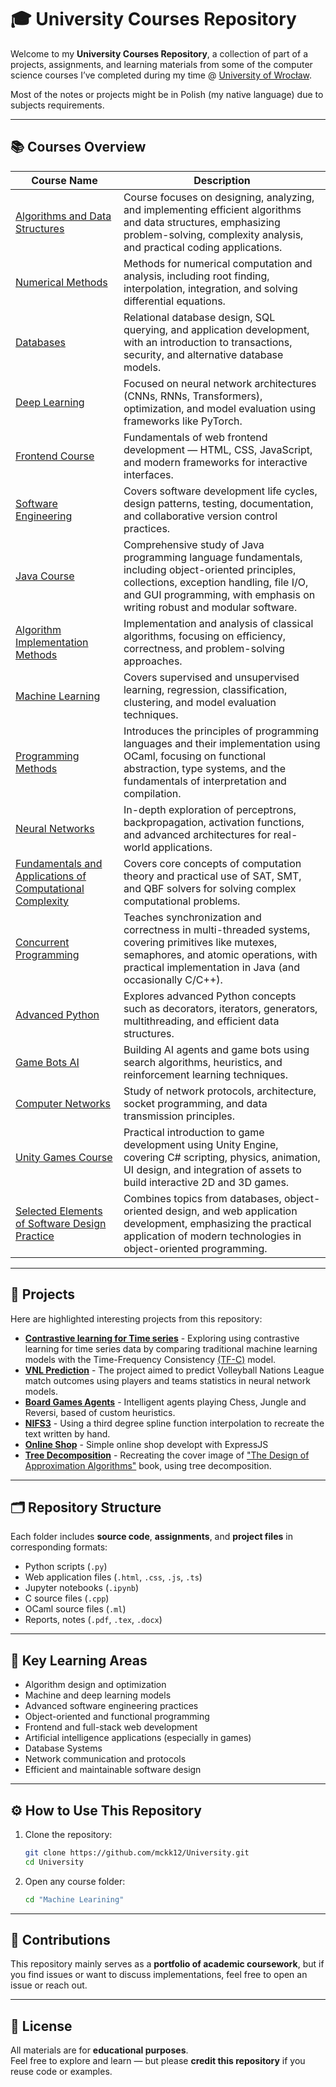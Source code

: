 # 🎓 University Courses Repository

Welcome to my **University Courses Repository**, a collection of part of a projects, assignments, and learning materials from some of the computer science courses I’ve completed during my time @ [University of Wrocław](https://www.uni.wroc.pl/en/).

Most of the notes or projects might be in Polish (my native language) due to subjects requirements.

---

## 📚 Courses Overview
| Course Name | Description |
|--------------|--------------|
| [Algorithms and Data Structures](./AiSD) | Course focuses on designing, analyzing, and implementing efficient algorithms and data structures, emphasizing problem-solving, complexity analysis, and practical coding applications. |
| [Numerical Methods](./AN) | Methods for numerical computation and analysis, including root finding, interpolation, integration, and solving differential equations. |
| [Databases](./BD) | Relational database design, SQL querying, and application development, with an introduction to transactions, security, and alternative database models. |
| [Deep Learning](./DL) | Focused on neural network architectures (CNNs, RNNs, Transformers), optimization, and model evaluation using frameworks like PyTorch. |
| [Frontend Course](./Frontend) | Fundamentals of web frontend development — HTML, CSS, JavaScript, and modern frameworks for interactive interfaces. |
| [Software Engineering](./IO) | Covers software development life cycles, design patterns, testing, documentation, and collaborative version control practices. |
| [Java Course](./Java) | Comprehensive study of Java programming language fundamentals, including object-oriented principles, collections, exception handling, file I/O, and GUI programming, with emphasis on writing robust and modular software. |
| [Algorithm Implementation Methods](./MIA) | Implementation and analysis of classical algorithms, focusing on efficiency, correctness, and problem-solving approaches. |
| [Machine Learning](./ML) | Covers supervised and unsupervised learning, regression, classification, clustering, and model evaluation techniques. |
| [Programming Methods](./MP)| Introduces the principles of programming languages and their implementation using OCaml, focusing on functional abstraction, type systems, and the fundamentals of interpretation and compilation. |
| [Neural Networks](./NN) | In-depth exploration of perceptrons, backpropagation, activation functions, and advanced architectures for real-world applications. |
| [Fundamentals and Applications of Computational Complexity](./PIZZO) | Covers core concepts of computation theory and practical use of SAT, SMT, and QBF solvers for solving complex computational problems. |
| [Concurrent Programming](./PRW) | Teaches synchronization and correctness in multi-threaded systems, covering primitives like mutexes, semaphores, and atomic operations, with practical implementation in Java (and occasionally C/C++). |
| [Advanced Python](./PythonAdv) | Explores advanced Python concepts such as decorators, iterators, generators, multithreading, and efficient data structures. |
| [Game Bots AI](./SI) | Building AI agents and game bots using search algorithms, heuristics, and reinforcement learning techniques. |
| [Computer Networks](./SK) | Study of network protocols, architecture, socket programming, and data transmission principles. |
| [Unity Games Course](./Unity) | Practical introduction to game development using Unity Engine, covering C# scripting, physics, animation, UI design, and integration of assets to build interactive 2D and 3D games. |
| [Selected Elements of Software Design Practice](./WEPPO) | Combines topics from databases, object-oriented design, and web application development, emphasizing the practical application of modern technologies in object-oriented programming.|

---

## 📝 Projects

Here are highlighted interesting projects from this repository:
- **[Contrastive learning for Time series](./ML/Project)** - Exploring using contrastive learning for time series data by comparing traditional machine learning models with the Time-Frequency Consistency [(TF-C)](https://openreview.net/pdf?id=OJ4mMfGKLN) model.
- **[VNL Prediction](./NN/Project)** - The project aimed to predict Volleyball Nations League match outcomes using players and teams statistics in neural network models.
- **[Board Games Agents](./SI/P4/)** - Intelligent agents playing Chess, Jungle and Reversi, based of custom heuristics.
- **[NIFS3](./AN/Project)** - Using a third degree spline function interpolation to recreate the text written by hand.
- **[Online Shop](./WEPPO/_PROJEKT)** - Simple online shop developt with ExpressJS
- **[Tree Decomposition](./DL)** - Recreating the cover image of ["The Design of
Approximation Algorithms"](https://www.designofapproxalgs.com/book.pdf) book, using tree decomposition.


---

## 🗂️ Repository Structure

Each folder includes **source code**, **assignments**, and **project files** in corresponding formats:
- Python scripts (`.py`)
- Web application files (`.html`, `.css`, `.js`, `.ts`)
- Jupyter notebooks (`.ipynb`)
- C source files (`.cpp`)
- OCaml source files (`.ml`)
- Reports, notes (`.pdf`, `.tex`, `.docx`)

---


## 🧠 Key Learning Areas

- Algorithm design and optimization  
- Machine and deep learning models  
- Advanced software engineering practices 
- Object-oriented and functional programming 
- Frontend and full-stack web development  
- Artificial intelligence applications (especially in games)
- Database Systems  
- Network communication and protocols  
- Efficient and maintainable software design  

---

## ⚙️ How to Use This Repository

1. Clone the repository:
   ```bash
   git clone https://github.com/mckk12/University.git
   cd University
   ```
2. Open any course folder:
   ```bash
   cd "Machine Learining"
   ```

---

## 🤝 Contributions

This repository mainly serves as a **portfolio of academic coursework**, but if you find issues or want to discuss implementations, feel free to open an issue or reach out.

---

## 🧾 License

All materials are for **educational purposes**.  
Feel free to explore and learn — but please **credit this repository** if you reuse code or examples.

